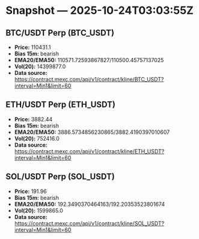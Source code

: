 # Snapshot — 2025-10-24T03:03:55Z

## BTC/USDT Perp (BTC_USDT)
- **Price:** 110431.1
- **Bias 15m:** bearish
- **EMA20/EMA50:** 110571.72593867827/110500.45757137025
- **Vol(20):** 14399877.0
- **Data source:** https://contract.mexc.com/api/v1/contract/kline/BTC_USDT?interval=Min1&limit=60

## ETH/USDT Perp (ETH_USDT)
- **Price:** 3882.44
- **Bias 15m:** bearish
- **EMA20/EMA50:** 3886.5734856230865/3882.4190397010607
- **Vol(20):** 752416.0
- **Data source:** https://contract.mexc.com/api/v1/contract/kline/ETH_USDT?interval=Min1&limit=60

## SOL/USDT Perp (SOL_USDT)
- **Price:** 191.96
- **Bias 15m:** bearish
- **EMA20/EMA50:** 192.3490370464163/192.20353523801674
- **Vol(20):** 1599865.0
- **Data source:** https://contract.mexc.com/api/v1/contract/kline/SOL_USDT?interval=Min1&limit=60
